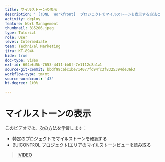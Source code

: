 ```yaml
---
title: マイルストーンの表示
description: ' [!DNL  Workfront]  プロジェクトでマイルストーンを表示する方法と、[!UICONTROL プロジェクト]エリアでマイルストーンビューを使用する方法について説明します。'
activity: deploy
feature: Work Management
thumbnail: 335206.jpeg
type: Tutorial
role: User
level: Intermediate
team: Technical Marketing
jira: KT-8946
hide: true
doc-type: video
exl-id: 604e6d5b-7653-4411-bb8f-7e1112c8a1a1
source-git-commit: bbdf99c6bc1be714077fd94fc3f8325394de36b3
workflow-type: tm+mt
source-wordcount: '43'
ht-degree: 100%

---
```


# マイルストーンの表示

このビデオでは、次の方法を学習します：

* 特定のプロジェクトでマイルストーンを確認する
* [!UICONTROL プロジェクト]エリアのマイルストーンビューを読み取る

>[!VIDEO](https://video.tv.adobe.com/v/3415903/?quality=12&learn=on&enablevpops=1&captions=jpn)
